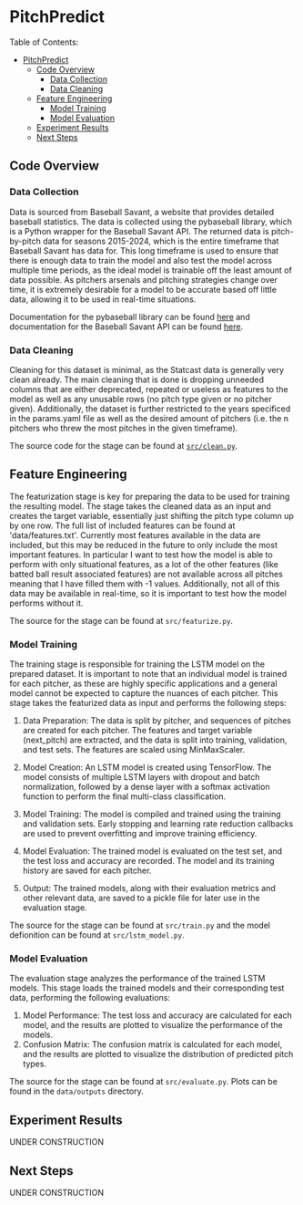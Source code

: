 # PitchPredict

Table of Contents:

- [PitchPredict](#pitchpredict)
  - [Code Overview](#code-overview)
    - [Data Collection](#data-collection)
    - [Data Cleaning](#data-cleaning)
  - [Feature Engineering](#feature-engineering)
    - [Model Training](#model-training)
    - [Model Evaluation](#model-evaluation)
  - [Experiment Results](#experiment-results)
  - [Next Steps](#next-steps)

## Code Overview

### Data Collection

Data is sourced from Baseball Savant, a website that provides detailed baseball statistics. The data is collected using the pybaseball library, which is a Python wrapper for the Baseball Savant API. The returned data is pitch-by-pitch data for seasons 2015-2024, which is the entire timeframe that Baseball Savant has data for. This long timeframe is used to ensure that there is enough data to train the model and also test the model across multiple time periods, as the ideal model is trainable off the least amount of data possible. As pitchers arsenals and pitching strategies change over time, it is extremely desirable for a model to be accurate based off little data, allowing it to be used in real-time situations.

Documentation for the pybaseball library can be found [here](https://github.com/jldbc/pybaseball) and documentation for the Baseball Savant API can be found [here](https://baseballsavant.mlb.com/csv-docs).

### Data Cleaning

Cleaning for this dataset is minimal, as the Statcast data is generally very clean already. The main cleaning that is done is dropping unneeded columns that are either deprecated, repeated or useless as features to the model as well as any unusable rows (no pitch type given or no pitcher given). Additionally, the dataset is further restricted to the years specificed in the params.yaml file as well as the desired amount of pitchers (i.e. the n pitchers who threw the most pitches in the given timeframe).

The source code for the stage can be found at [`src/clean.py`](src/clean.py).

## Feature Engineering

The featurization stage is key for preparing the data to be used for training the resulting model. The stage takes the cleaned data as an input and creates the target variable, essentially just shifting the pitch type column up by one row. The full list of included features can be found at 'data/features.txt'. Currently most features available in the data are included, but this may be reduced in the future to only include the most important features. In particular I want to test how the model is able to perform with only situational features, as a lot of the other features (like batted ball result associated features) are not available across all pitches meaning that I have filled them with -1 values. Additionally, not all of this data may be available in real-time, so it is important to test how the model performs without it.

The source for the stage can be found at `src/featurize.py`.

### Model Training

The training stage is responsible for training the LSTM model on the prepared dataset. It is important to note that an individual model is trained for each pitcher, as these are highly specific applications and a general model cannot be expected to capture the nuances of each pitcher. This stage takes the featurized data as input and performs the following steps:

1. Data Preparation: The data is split by pitcher, and sequences of pitches are created for each pitcher. The features and target variable (next_pitch) are extracted, and the data is split into training, validation, and test sets. The features are scaled using MinMaxScaler.

2. Model Creation: An LSTM model is created using TensorFlow. The model consists of multiple LSTM layers with dropout and batch normalization, followed by a dense layer with a softmax activation function to perform the final multi-class classification.

3. Model Training: The model is compiled and trained using the training and validation sets. Early stopping and learning rate reduction callbacks are used to prevent overfitting and improve training efficiency.

4. Model Evaluation: The trained model is evaluated on the test set, and the test loss and accuracy are recorded. The model and its training history are saved for each pitcher.

5. Output: The trained models, along with their evaluation metrics and other relevant data, are saved to a pickle file for later use in the evaluation stage.

The source for the stage can be found at `src/train.py` and the model defionition can be found at `src/lstm_model.py`.

### Model Evaluation

The evaluation stage analyzes the performance of the trained LSTM models. This stage loads the trained models and their corresponding test data, performing the following evaluations:

1. Model Performance: The test loss and accuracy are calculated for each model, and the results are plotted to visualize the performance of the models.
2. Confusion Matrix: The confusion matrix is calculated for each model, and the results are plotted to visualize the distribution of predicted pitch types.

The source for the stage can be found at `src/evaluate.py`.
Plots can be found in the `data/outputs` directory.

## Experiment Results

UNDER CONSTRUCTION

## Next Steps

UNDER CONSTRUCTION
